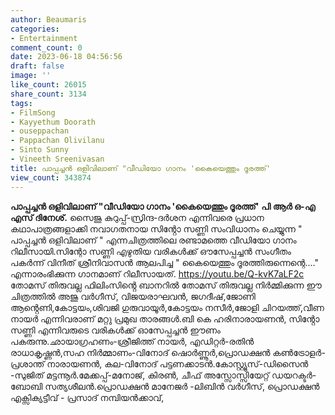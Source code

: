 ```yaml
---
author: Beaumaris
categories:
- Entertainment
comment_count: 0
date: 2023-06-18 04:56:56
draft: false
image: ''
like_count: 26015
share_count: 3134
tags:
- FilmSong
- Kayyethum Doorath
- ouseppachan
- Pappachan Olivilanu
- Sinto Sunny
- Vineeth Sreenivasan
title: പാപ്പച്ചൻ ഒളിവിലാണ് "വീഡിയോ ഗാനം 'കൈയെത്തും ദൂരത്ത്'
view_count: 343874
---
```


**പാപ്പച്ചൻ ഒളിവിലാണ് "വീഡിയോ ഗാനം 'കൈയെത്തും ദൂരത്ത്'** **പി ആർ ഒ-എ എസ് ദിനേശ്.** സൈജു കുറുപ്പ്-സ്രിന്ദ-ദർശന എന്നിവരെ പ്രധാന കഥാപാത്രങ്ങളാക്കി നവാഗതനായ സിൻ്റോ സണ്ണി സംവിധാനം ചെയ്യുന്ന " പാപ്പച്ചൻ ഒളിവിലാണ് " എന്നചിത്രത്തിലെ രണ്ടാമത്തെ വീഡിയോ ഗാനം റിലീസായി.സിന്റോ സണ്ണി എഴുതിയ വരികൾക്ക് ഔസേപ്പച്ചൻ സംഗീതം പകർന്ന് വിനീത് ശ്രീനിവാസൻ ആലപിച്ച " കൈയെത്തും ദൂരത്തിരുന്നെന്റെ...." എന്നാരംഭിക്കുന്ന ഗാനമാണ് റിലീസായത്. https://youtu.be/Q-kvK7aLF2c തോമസ് തിരുവല്ല ഫിലിംസിൻ്റെ ബാനറിൽ തോമസ് തിരുവല്ല നിർമ്മിക്കുന്ന ഈ ചിത്രത്തിൽ അജു വർഗീസ്, വിജയരാഘവൻ, ജഗദീഷ്,ജോണി ആൻ്റെണി,കോട്ടയം,ശിവജി ഗുരുവായൂർ,കോട്ടയം നസീർ,ജോളി ചിറയത്ത്,വീണ നായർ എന്നിവരാണ് മറ്റു പ്രമുഖ താരങ്ങൾ.ബി കെ ഹരിനാരായണൻ, സിൻ്റോ സണ്ണി എന്നിവരുടെ വരികൾക്ക് ഓസേപ്പച്ചൻ ഈണം പകരുന്നു.ഛായാഗ്രഹണം-ശ്രീജിത്ത് നായർ, എഡിറ്റർ-രതിൻ രാധാകൃഷ്ണൻ,സഹ നിർമ്മാണം-വിനോദ് ഷൊർണ്ണൂർ,പ്രൊഡക്ഷൻ കൺട്രോളർ-പ്രശാന്ത് നാരായണൻ, കല-വിനോദ് പട്ടണക്കാടൻ.കോസ്റ്റ്യൂസ്-ഡിസൈൻ -സുജിത് മട്ടന്നൂർ.മേക്കപ്പ്-മനോജ്, കിരൺ, ചീഫ് അസ്സോസ്സിയേറ്റ് ഡയറക്ടർ-ബോബി സത്യശീലൻ.പ്രൊഡക്ഷൻ മാനേജർ -ലിബിൻ വർഗീസ്, പ്രൊഡക്ഷൻ എക്സിക്യട്ടീവ് - പ്രസാദ് നമ്പിയൻക്കാവ്,